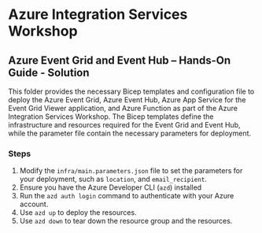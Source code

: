 # Azure Integration Services Workshop

## Azure Event Grid and Event Hub – Hands-On Guide - Solution

This folder provides the necessary Bicep templates and configuration file to deploy the Azure Event Grid, Azure Event Hub, Azure App Service for the Event Grid Viewer application, and Azure Function as part of the Azure Integration Services Workshop. The Bicep templates define the infrastructure and resources required for the Event Grid and Event Hub, while the parameter file contain the necessary parameters for deployment.

### Steps

1. Modify the `infra/main.parameters.json` file to set the parameters for your deployment, such as `location`, and `email_recipient`.
1. Ensure you have the Azure Developer CLI (`azd`) installed
1. Run the `azd auth login` command to authenticate with your Azure account.
1. Use `azd up` to deploy the resources.
1. Use `azd down` to tear down the resource group and the resources.
